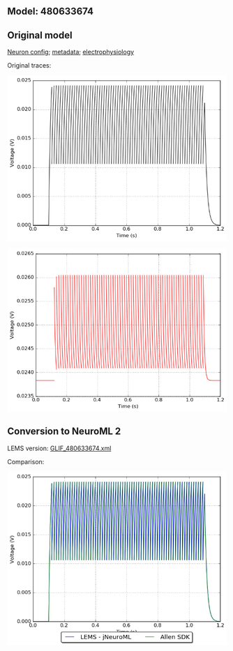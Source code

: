 
## Model: 480633674

## Original model

[Neuron config](neuron_config.json); [metadata](model_metadata.json); [electrophysiology](ephys_sweeps.json)

Original traces:

![Original](MembranePotential_120pA.png)

![Threshold](Threshold_120pA.png)

## Conversion to NeuroML 2

LEMS version: [GLIF_480633674.xml](GLIF_480633674.xml)

Comparison:

![Comparison](Comparison_120pA.png)